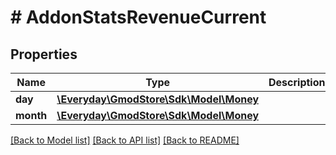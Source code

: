 # # AddonStatsRevenueCurrent

## Properties

Name | Type | Description | Notes
------------ | ------------- | ------------- | -------------
**day** | [**\Everyday\GmodStore\Sdk\Model\Money**](Money.md) |  | [optional]
**month** | [**\Everyday\GmodStore\Sdk\Model\Money**](Money.md) |  | [optional]

[[Back to Model list]](../../README.md#models) [[Back to API list]](../../README.md#endpoints) [[Back to README]](../../README.md)
